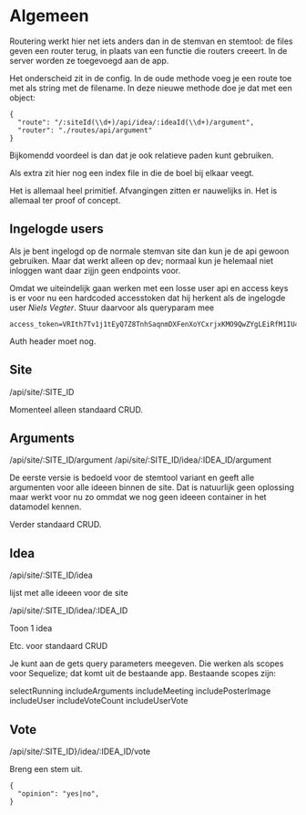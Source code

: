 # Algemeen

Routering werkt hier net iets anders dan in de stemvan en stemtool: de files geven een router terug, in plaats van een functie die routers creeert. In de server worden ze toegevoegd aan de app.

Het onderscheid zit in de config. In de oude methode voeg je een route toe met als string met de filename. In deze nieuwe methode doe je dat met een object:
```
{
  "route": "/:siteId(\\d+)/api/idea/:ideaId(\\d+)/argument",
  "router": "./routes/api/argument"
}
```

Bijkomendd voordeel is dan dat je ook relatieve paden kunt gebruiken.

Als extra zit hier nog een index file in die de boel bij elkaar veegt.

Het is allemaal heel primitief. Afvangingen zitten er nauwelijks in. Het is allemaal ter proof of concept.

## Ingelogde users

Als je bent ingelogd op de normale stemvan site dan kun je de api gewoon gebruiken. Maar dat werkt alleen op dev; normaal kun je helemaal niet inloggen want daar zijjn geen endpoints voor.

Omdat we uiteindelijk gaan werken met een losse user api en access keys is er voor nu een hardcoded accesstoken dat hij herkent als de ingelogde user _Niels Vegter_. Stuur daarvoor als queryparam mee
```
access_token=VRIth7Tv1j1tEyQ7Z8TnhSaqnmDXFenXoYCxrjxKMO9QwZYgLEiRfM1IU48zfMCxJEcNBm88HIzznomBhYgC3IRVFs9XguP3vi40
```
Auth header moet nog.

## Site

/api/site/:SITE_ID

Momenteel alleen standaard CRUD.

## Arguments

/api/site/:SITE_ID/argument
/api/site/:SITE_ID/idea/:IDEA_ID/argument

De eerste versie is bedoeld voor de stemtool variant en geeft alle argumenten voor alle ideeen binnen de site. Dat is natuurlijk geen oplossing maar werkt voor nu zo ommdat we nog geen ideeen container in het datamodel kennen.

Verder standaard CRUD.

## Idea

/api/site/:SITE_ID/idea

lijst met alle ideeen voor de site

/api/site/:SITE_ID/idea/:IDEA_ID

Toon 1 idea

Etc. voor standaard CRUD

Je kunt aan de gets query parameters meegeven. Die werken als scopes voor Sequelize; dat komt uit de bestaande app. Bestaande scopes zijn:

selectRunning
includeArguments
includeMeeting
includePosterImage
includeUser
includeVoteCount
includeUserVote

## Vote

/api/site/:SITE_ID}/idea/:IDEA_ID/vote

Breng een stem uit.
```
{
  "opinion": "yes|no",
}
```